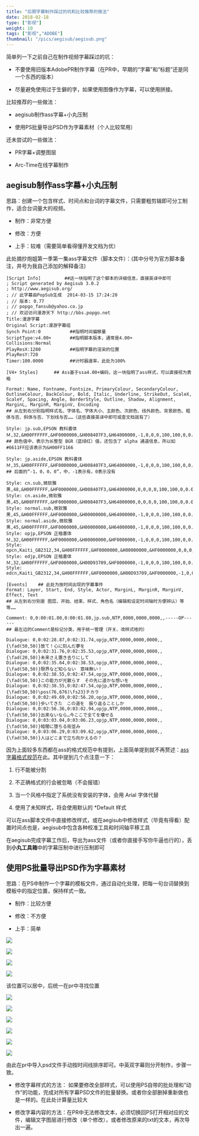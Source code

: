 ```yaml
---
title: "后期字幕制作踩过的坑和比较推荐的做法"
date: 2018-02-18
type: ["影视"]
weight: 10
tags: ["影视","ADOBE"]
thumbnail: "/pics/aegisub/aegisub.png"
---
```

简单列一下之前自己在制作视频字幕踩过的坑：

- 不要使用旧版本AdobePR制作字幕（在PR中，早期的“字幕”和“标题”还是同一个东西的版本）

- 尽量避免使用过于生僻的字，如果使用图像作为字幕，可以使用拼接。

比较推荐的一些做法：

- aegisub制作ass字幕+小丸压制

- 使用PS批量导出PSD作为字幕素材（个人比较常用）

还未尝试的一些做法：

- PR字幕+调整图层

- Arc-Time在线字幕制作

## aegisub制作ass字幕+小丸压制

思路：创建一个包含样式、时间点和台词的字幕文件，只需要粗剪辑即可分工制作，适合台词量大的视频。

- 制作：非常方便

- 修改：方便

- 上手：较难（需要简单看得懂开发文档为优）

此处摘抄炮姐第一季第一集ass字幕文件（脚本文件）：(其中分号为官方脚本备注，井号为我自己添加的解释备注)
```ass
[Script Info]         ##这一块指明了这个脚本的详细信息，直接英译中即可
; Script generated by Aegisub 3.0.2
; http://www.aegisub.org/
; // 此字幕由PopSub生成  2014-03-15 17:24:20
; // 版本: 0.77
; // popgo_fansub@yahoo.co.jp
; // 欢迎访问漫游天下 http://bbs.popgo.net
Title:漫游字幕
Original Script:漫游字幕组
Synch Point:0           ##指明时间偏移量
ScriptType:v4.00+       ##指明脚本版本，通常是4.00+
Collisions:Normal
PlayResX:1280           ##指明字幕的渲染的位置
PlayResY:720
Timer:100.0000          ##计时器速率，此处为100%

[V4+ Styles]      ## Ass基于ssa4.00+编码，这一块指明了ass样式，可以直接视为表格

Format: Name, Fontname, Fontsize, PrimaryColour, SecondaryColour, OutlineColour, BackColour, Bold, Italic, Underline, StrikeOut, ScaleX, ScaleY, Spacing, Angle, BorderStyle, Outline, Shadow, Alignment, MarginL, MarginR, MarginV, Encoding
## 从左到右分别指明样式名、字体名、字体大小、主颜色、次颜色、线外颜色、背景颜色、粗体与否、斜体与否、下划线与否……（这些直接英译中即可或查文档就有了）

Style: jp.sub,EPSON 教科書体Ｍ,32,&H00FFFFFF,&HF0000000,&H008407F3,&H64000000,-1,0,0,0,100,100,0,0.00,1,2,1,2,10,10,10,128
## 颜色值中，表示为长整型 BGR（蓝绿红）值，还包含了 alpha 通道信息，所以如#6611FF应该表示为&H00FF1166

Style: jp.aside,EPSON 教科書体Ｍ,35,&H00FFFFFF,&HF0000000,&H008407F3,&H64000000,-1,0,0,0,100,100,0,0.00,1,2,0,8,30,30,10,128
## 后面的“-1，0，0，0”，中，-1表示有，0表示没有

Style: cn.sub,微软雅黑,48,&H00FFFFFF,&HF0000000,&H008407F3,&H64000000,0,0,0,0,100,100,0,0.00,1,2,1,2,30,30,10,134
Style: cn.aside,微软雅黑,45,&H00FFFFFF,&HF0000000,&H008407F3,&H64000000,0,0,0,0,100,100,0,0.00,1,2,0,8,30,30,10,134
Style: normal.sub,微软雅黑,45,&H00FFFFFF,&HF0000000,&H00000000,&H64000000,-1,0,0,0,100,100,0,0.00,1,1,0,2,30,30,10,134
Style: normal.aside,微软雅黑,45,&H00FFFFFF,&HF0000000,&H00000000,&H64000000,-1,0,0,0,100,100,0,0.00,1,1,0,8,30,30,10,134
Style: opjp,EPSON 正楷書体Ｍ,32,&H00FFFFFF,&HF0000000,&H00000000,&HF0000000,-1,0,0,0,100,100,0,0.00,1,3,0,1,15,15,10,128
Style: opcn,Kaiti_GB2312,34,&H00FFFFFF,&HF0000000,&H00000000,&HF0000000,0,0,0,0,100,100,0,0.00,1,3,0,9,15,15,10,1
Style: edjp,EPSON 正楷書体Ｍ,32,&H00FFFFFF,&HF0000000,&H00D93709,&HF0000000,-1,0,0,0,100,100,0,0.00,1,3,0,1,15,15,10,128
Style: edcn,Kaiti_GB2312,34,&H00FFFFFF,&HF0000000,&H00D93709,&HF0000000,-1,0,0,0,100,100,0,0.00,1,3,0,9,15,15,10,1

[Events]    ## 此处为按时间出现的字幕事件
Format: Layer, Start, End, Style, Actor, MarginL, MarginR, MarginV, Effect, Text
## 从左到右分别是 图层、开始、结束、样式、角色名（编辑和设定时间轴时方便辨认）等等……

Comment: 0,0:00:01.80,0:00:01.80,jp.sub,NTP,0000,0000,0000,,-----OP------
## 最左边的Comment是标记分类，用于统一管理（开关、改样式啥的）

Dialogue: 0,0:02:28.87,0:02:31.74,opjp,NTP,0000,0000,0000,,{\fad(50,50)}放て！心に刻んだ夢を
Dialogue: 0,0:02:31.76,0:02:35.53,opjp,NTP,0000,0000,0000,,{\fad(20,50)}未来さえ置き去りにして
Dialogue: 0,0:02:35.64,0:02:38.53,opjp,NTP,0000,0000,0000,,{\fad(50,50)}限界など知らない　意味無い！
Dialogue: 0,0:02:38.55,0:02:47.54,opjp,NTP,0000,0000,0000,,{\fad(50,50)}この能力が光散らす　その先に遥かな想いを
Dialogue: 0,0:02:38.55,0:02:47.54,opjp,NTP,0000,0000,0000,,{\fad(50,50)\pos(76,676)\fs23}チカラ
Dialogue: 0,0:02:49.69,0:02:56.20,opjp,NTP,0000,0000,0000,,{\fad(50,50)}歩いてきた　この道を　振り返ることしか
Dialogue: 0,0:02:56.36,0:03:02.94,opjp,NTP,0000,0000,0000,,{\fad(50,50)}出来ないなら…今ここで全てを壊せる
Dialogue: 0,0:03:03.04,0:03:06.23,opjp,NTP,0000,0000,0000,,{\fad(50,50)}暗闇に堕ちる街並み
Dialogue: 0,0:03:06.29,0:03:09.62,opjp,NTP,0000,0000,0000,,{\fad(50,50)}人はどこまで立ち向かえるの？
```

因为上面较多东西都在ass的格式规范中有提到，上面简单提到就不再赘述：[ass字幕格式规范](https://github.com/weizhenye/ASS/wiki/ASS-%E5%AD%97%E5%B9%95%E6%A0%BC%E5%BC%8F%E8%A7%84%E8%8C%83)在此。其中提到几个点注意一下：

1. 行不能被分割

2. 不正确格式的行会被忽略（不会报错）

3. 当一个风格中指定了系统没有安装的字体，会用 Arial 字体代替

4. 使用了未知样式，将会使用默认的 \*Default 样式

可以在ass脚本文件中直接修改样式，或在aegisub中修改样式（毕竟有得看）配置时间点也是，aegisub中包含各种校准工具和时间轴平移工具

在aegisub完成字幕工作后，导出为ass文件（或者你直接手写你牛逼也行的），丢到**小丸工具箱**中的字幕压制中进行压制即可

## 使用PS批量导出PSD作为字幕素材

思路：在PS中制作一个字幕的模板文件，通过自动化处理，把每一句台词替换到模板中的指定位置，保持样式一致。

- 制作：比较方便

- 修改：不方便

- 上手：简单

![](/pics/aegisub/zimu1.png)

![](/pics/aegisub/zimu2.png)

![](/pics/aegisub/zimu3.png)

![](/pics/aegisub/zimu4.png)

该位置可以居中，后统一在pr中寻找位置

![](/pics/aegisub/zimu5.png)

![](/pics/aegisub/zimu6.png)

![](/pics/aegisub/zimu7.png)

![](/pics/aegisub/zimu8.png)

![](/pics/aegisub/zimu9.png)

![](/pics/aegisub/zimu10.png)

由此在pr中导入psd文件手动按时间线排序即可。中英双字幕则分开制作，步骤一致。

- 修改字幕样式的方法：
如果要修改全部样式，可以使用PS自带的批处理和“动作”的功能，完成对所有字幕PSD文件的批量替换。或者你全部删掉重新做也是一样的。在此处计算量比较大

- 修改字幕内容的方法：在PR中无法修改文本，必须切换回PS打开相对应的文件，编辑文字图层进行修改（单个修改），或者修改原来的txt的文本，再次导出一遍。
